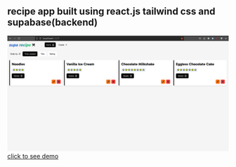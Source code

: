 ## recipe app built using react.js tailwind css and supabase(backend)
![banner](https://github.com/pavanKumarKR2000/supa-recipe/blob/main/supa-recipe.png?raw=true)
<a href="">click to see demo</a>
